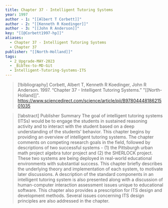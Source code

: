 ```yaml
---
title: Chapter 37 - Intelligent Tutoring Systems
year: 1997
author - 1: "[[Albert T Corbett]]"
author - 2: "[[Kenneth R Koedinger]]"
author - 3: "[[John R Anderson]]"
key: "[[@Corbett1997-hp]]"
aliases:
  - Chapter 37 - Intelligent Tutoring Systems
  - Chapter 37
publisher: "[[North-Holland]]"
tags:
  - 2_Upgrade-MAY-2023
  - _BibTex-to-MD-Git
  - Intelligent-Tutoring-Systems-ITS
---
```


> [!bibliography]
> Corbett, Albert T, Kenneth R Koedinger, John R Anderson. 1997. “Chapter 37 - Intelligent Tutoring Systems.” "[[North-Holland]]". https://www.sciencedirect.com/science/article/pii/B9780444818621501035

> [!abstract]
> Publisher Summary The goal of intelligent tutoring systems (ITSs) would be to engage the students in sustained reasoning activity and to interact with the student based on a deep understanding of the students' behavior. This chapter begins by providing an overview of intelligent tutoring systems. The chapter comments on competing research goals in the field, followed by descriptions of two successful systems -  (1) the Pittsburgh urban math project algebra tutor project and (2) the SHERLOCK project. These two systems are being deployed in real-world educational environments with substantial success. This chapter briefly describes the underlying theory and implementation of each system, to motivate later discussions. A description of the standard components in an intelligent tutoring system is also presented along with a discussion of human-computer interaction assessment issues unique to educational software. This chapter also provides a prescription for ITS design and development methods. Several issues concerning ITS design principles are also addressed in the chapter.